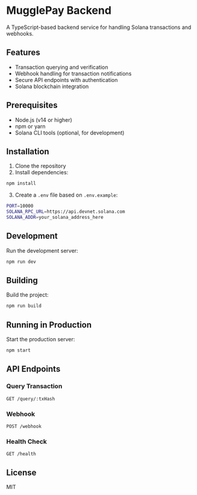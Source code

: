 # MugglePay Backend

A TypeScript-based backend service for handling Solana transactions and webhooks.

## Features

- Transaction querying and verification
- Webhook handling for transaction notifications
- Secure API endpoints with authentication
- Solana blockchain integration

## Prerequisites

- Node.js (v14 or higher)
- npm or yarn
- Solana CLI tools (optional, for development)

## Installation

1. Clone the repository
2. Install dependencies:
```bash
npm install
```

3. Create a `.env` file based on `.env.example`:
```bash
PORT=10000
SOLANA_RPC_URL=https://api.devnet.solana.com
SOLANA_ADDR=your_solana_address_here
```

## Development

Run the development server:
```bash
npm run dev
```

## Building

Build the project:
```bash
npm run build
```

## Running in Production

Start the production server:
```bash
npm start
```

## API Endpoints

### Query Transaction
```
GET /query/:txHash
```

### Webhook
```
POST /webhook
```

### Health Check
```
GET /health
```

## License

MIT 